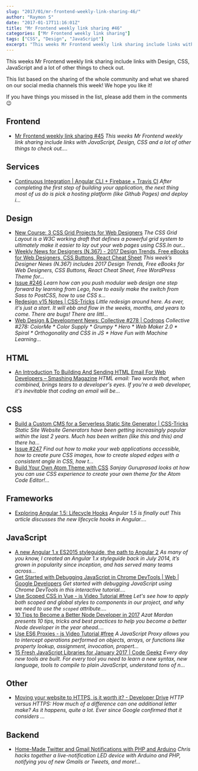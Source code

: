 ```yaml
---
slug: "2017/01/mr-frontend-weekly-link-sharing-46/"
author: "Raymon S"
date: "2017-01-17T11:16:01Z"
title: "Mr Frontend weekly link sharing #46"
categories: ["Mr Frontend weekly link sharing"]
tags: ["CSS", "Design", "JavaScript"]
excerpt: "This weeks Mr Frontend weekly link sharing include links with Design, CSS, JavaScript and a lot of ..."
---
```


This weeks Mr Frontend weekly link sharing include links with Design, CSS, JavaScript and a lot of other things to check out.

This list based on the sharing of the whole community and what we shared on our social media channels this week! We hope you like it!

If you have things you missed in the list, please add them in the comments 😉

## Frontend

* [Mr Frontend weekly link sharing #45](https://mrfrontend.org/2017/01/mr-frontend-weekly-link-sharing-45/ "Mr Frontend weekly link sharing #45") _This weeks Mr Frontend weekly link sharing include links with JavaScript, Design, CSS and a lot of other things to check out...._

## Services

* [Continuous Integration | Angular CLI + Firebase + Travis CI](http://buff.ly/2i3JDEn "Continuous Integration | Angular CLI + Firebase + Travis CI") _After completing the first step of building your application, the next thing most of us do is pick a hosting platform (like Github Pages) and deploy i..._

## Design

* [New Course: 3 CSS Grid Projects for Web Designers](http://buff.ly/2isnFXY "New Course: 3 CSS Grid Projects for Web Designers") _The CSS Grid Layout is a W3C working draft that defines a powerful grid system to ultimately make it easier to lay out your web pages using CSS.In our..._
* [Weekly News for Designers (N.367) - 2017 Design Trends, Free eBooks for Web Designers, CSS Buttons, React Cheat Sheet](http://buff.ly/2i60fqc "Weekly News for Designers (N.367) - 2017 Design Trends, Free eBooks for Web Designers, CSS Buttons, React Cheat Sheet") _This week’s Designer News (N.367) includes 2017 Design Trends, Free eBooks for Web Designers, CSS Buttons, React Cheat Sheet, Free WordPress Theme for..._
* [Issue #246](http://buff.ly/2jrMiYR "Issue #246") _Learn how can you push modular web design one step forward by learning from Lego, how to easily make the switch from Sass to PostCSS, how to use CSS s..._
* [Redesign v15 Notes | CSS-Tricks](http://buff.ly/2iOrSZ6 "Redesign v15 Notes | CSS-Tricks") _Little redesign around here. As ever, it's just a start. It will ebb and flow in the weeks, months, and years to come. There are bugs! There are littl..._
* [Web Design & Development News: Collective #278 | Codrops](http://buff.ly/2jfDSQ3 "Web Design & Development News: Collective #278 | Codrops") _Collective #278: ColorMe * Color Supply * Grumpy * Hero * Web Maker 2.0 * Spiral * Orthogonality and CSS in JS * Have Fun with Machine Learning..._

## HTML

* [An Introduction To Building And Sending HTML Email For Web Developers – Smashing Magazine](http://buff.ly/2iABoMg "An Introduction To Building And Sending HTML Email For Web Developers – Smashing Magazine") _HTML email: Two words that, when combined, brings tears to a developer's eyes. If you're a web developer, it's inevitable that coding an email will be..._

## CSS

* [Build a Custom CMS for a Serverless Static Site Generator | CSS-Tricks](http://buff.ly/2j5FPjm "Build a Custom CMS for a Serverless Static Site Generator | CSS-Tricks") _Static Site Website Generators have been getting increasingly popular within the last 2 years. Much has been written (like this and this) and there ha..._
* [Issue #247](http://buff.ly/2j2VFNI "Issue #247") _Find out how to make your web applications accessible, how to create pure CSS images, how to create sloped edges with a consistent angle in CSS, how t..._
* [Build Your Own Atom Theme with CSS](http://buff.ly/2iZ3JwS "Build Your Own Atom Theme with CSS") _Sanjay Guruprasad looks at how you can use CSS experience to create your own theme for the Atom Code Editor!..._

## Frameworks

* [Exploring Angular 1.5: Lifecycle Hooks](http://buff.ly/2j5AIzN "Exploring Angular 1.5: Lifecycle Hooks") _Angular 1.5 is finally out! This article discusses the new lifecycle hooks in Angular...._

## JavaScript

* [A new Angular 1.x ES2015 styleguide, the path to Angular 2](http://buff.ly/2j5FeOy "A new Angular 1.x ES2015 styleguide, the path to Angular 2") _As many of you know, I created an Angular 1.x styleguide back in July 2014, it’s grown in popularity since inception, and has served many teams across..._
* [Get Started with Debugging JavaScript in Chrome DevTools | Web | Google Developers](http://buff.ly/2jcxJYP "Get Started with Debugging JavaScript in Chrome DevTools | Web | Google Developers") _Get started with debugging JavaScript using Chrome DevTools in this interactive tutorial...._
* [Use Scoped CSS in Vue - js Video Tutorial #free](http://buff.ly/2ignzVS "Use Scoped CSS in Vue - js Video Tutorial #free") _Let's see how to apply both scoped and global styles to components in our project, and why we need to use the `scoped` attribute...._
* [10 Tips to Become a Better Node Developer in 2017](http://buff.ly/2j5mlOp "10 Tips to Become a Better Node Developer in 2017") _Azat Mardan presents 10 tips, tricks and best practices to help you become a better Node developer in the year ahead...._
* [Use ES6 Proxies - js Video Tutorial #free](http://buff.ly/2istIeW "Use ES6 Proxies - js Video Tutorial #free") _A JavaScript Proxy allows you to intercept operations performed on objects, arrays, or functions like property lookup, assignment, invocation, propert..._
* [15 Fresh JavaScript Libraries for January 2017 | Code Geekz](http://buff.ly/2jfKyxW "15 Fresh JavaScript Libraries for January 2017 | Code Geekz") _Every day new tools are built. For every tool you need to learn a new syntax, new language, tools to compile to plain JavaScript, understand tons of n..._

## Other

* [Moving your website to HTTPS, is it worth it? - Developer Drive](http://buff.ly/2inv9PQ "Moving your website to HTTPS, is it worth it? - Developer Drive") _HTTP versus HTTPS: How much of a difference can one additional letter make? As it happens, quite a lot. Ever since Google confirmed that it considers ..._

## Backend

* [Home-Made Twitter and Gmail Notifications with PHP and Arduino](http://buff.ly/2iqVIiA "Home-Made Twitter and Gmail Notifications with PHP and Arduino") _Chris hacks together a live-notification LED device with Arduino and PHP, notifying you of new Gmails or Tweets, and more!..._